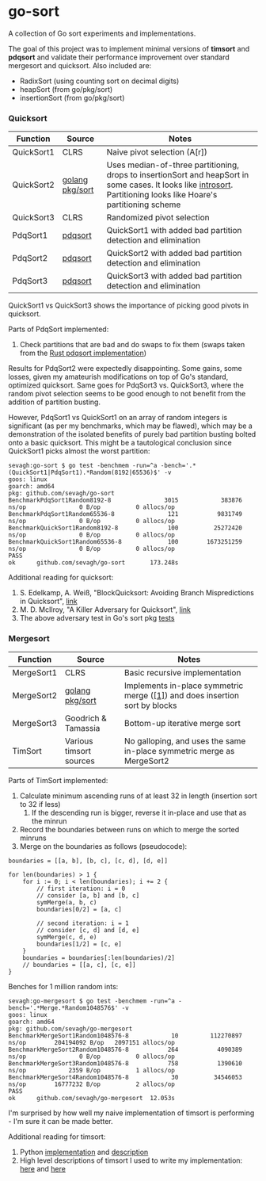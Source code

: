 # go-sort

A collection of Go sort experiments and implementations.

The goal of this project was to implement minimal versions of **timsort** and **pdqsort** and validate their performance improvement over standard mergesort and quicksort. Also included are:

* RadixSort (using counting sort on decimal digits)
* heapSort (from go/pkg/sort)
* insertionSort (from go/pkg/sort)

### Quicksort

| Function   | Source | Notes |
|------------|--------|-------|
| QuickSort1 | CLRS | Naive pivot selection (A[r]) |
| QuickSort2 | [golang pkg/sort](https://golang.org/pkg/sort/#Sort) | Uses median-of-three partitioning, drops to insertionSort and heapSort in some cases. It looks like [introsort](https://en.wikipedia.org/wiki/Introsort). Partitioning looks like Hoare's partitioning scheme |
| QuickSort3 | CLRS | Randomized pivot selection |
| PdqSort1 | [pdqsort](https://github.com/orlp/pdqsort) | QuickSort1 with added bad partition detection and elimination |
| PdqSort2 | [pdqsort](https://github.com/orlp/pdqsort) | QuickSort2 with added bad partition detection and elimination |
| PdqSort3 | [pdqsort](https://github.com/orlp/pdqsort) | QuickSort3 with added bad partition detection and elimination |

QuickSort1 vs QuickSort3 shows the importance of picking good pivots in quicksort.

Parts of PdqSort implemented:

1. Check partitions that are bad and do swaps to fix them (swaps taken from the [Rust pdqsort implementation](https://docs.rs/pdqsort/0.1.0/src/pdqsort/lib.rs.html#427))

Results for PdqSort2 were expectedly disappointing. Some gains, some losses, given my amateurish modifications on top of Go's standard, optimized quicksort. Same goes for PdqSort3 vs. QuickSort3, where the random pivot selection seems to be good enough to not benefit from the addition of partition busting.

However, PdqSort1 vs QuickSort1 on an array of random integers is significant (as per my benchmarks, which may be flawed), which may be a demonstration of the isolated benefits of purely bad partition busting bolted onto a basic quicksort. This might be a tautological conclusion since QuickSort1 picks almost the worst partition:

```
sevagh:go-sort $ go test -benchmem -run=^a -bench='.*(QuickSort1|PdqSort1).*Random(8192|65536)$' -v
goos: linux
goarch: amd64
pkg: github.com/sevagh/go-sort
BenchmarkPdqSort1Random8192-8               3015            383876 ns/op               0 B/op          0 allocs/op
BenchmarkPdqSort1Random65536-8               121           9831749 ns/op               0 B/op          0 allocs/op
BenchmarkQuickSort1Random8192-8              100          25272420 ns/op               0 B/op          0 allocs/op
BenchmarkQuickSort1Random65536-8             100        1673251259 ns/op               0 B/op          0 allocs/op
PASS
ok      github.com/sevagh/go-sort       173.248s
```

Additional reading for quicksort:

1. S. Edelkamp, A. Weiß, "BlockQuicksort: Avoiding Branch Mispredictions in Quicksort", [link](https://pdfs.semanticscholar.org/b24e/f8021811cd4ef0fcc96a770657b664ee5b52.pdf)
2. M. D. McIlroy, "A Killer Adversary for Quicksort", [link](https://www.cs.dartmouth.edu/~doug/mdmspe.pdf)
3. The above adversary test in Go's sort pkg [tests](https://github.com/golang/go/blob/master/src/sort/sort_test.go#L455)

### Mergesort

| Function   | Source | Notes |
|------------|--------|-------|
| MergeSort1 | CLRS | Basic recursive implementation |
| MergeSort2 | [golang pkg/sort](https://golang.org/pkg/sort/#Stable) | Implements in-place symmetric merge ([[1]](https://www.semanticscholar.org/paper/Stable-Minimum-Storage-Merging-by-Symmetric-Kim-Kutzner/d664cee462cb8e6a8ae2a1a7c6bab1b5f81e0618)) and does insertion sort by blocks |
| MergeSort3 | Goodrich & Tamassia | Bottom-up iterative merge sort |
| TimSort | Various timsort sources | No galloping, and uses the same in-place symmetric merge as MergeSort2 |

Parts of TimSort implemented:

1. Calculate minimum ascending runs of at least 32 in length (insertion sort to 32 if less)
    1. If the descending run is bigger, reverse it in-place and use that as the minrun
2. Record the boundaries between runs on which to merge the sorted minruns
3. Merge on the boundaries as follows (pseudocode):

```
boundaries = [[a, b], [b, c], [c, d], [d, e]]

for len(boundaries) > 1 {
    for i := 0; i < len(boundaries); i += 2 {
        // first iteration: i = 0
        // consider [a, b] and [b, c]
        symMerge(a, b, c)
        boundaries[0/2] = [a, c]

        // second iteration: i = 1
        // consider [c, d] and [d, e]
        symMerge(c, d, e)
        boundaries[1/2] = [c, e]
    }
    boundaries = boundaries[:len(boundaries)/2]
    // boundaries = [[a, c], [c, e]]
}
```

Benches for 1 million random ints:

```
sevagh:go-mergesort $ go test -benchmem -run=^a -bench='.*Merge.*Random1048576$' -v
goos: linux
goarch: amd64
pkg: github.com/sevagh/go-mergesort
BenchmarkMergeSort1Random1048576-8            10         112270897 ns/op        204194092 B/op   2097151 allocs/op
BenchmarkMergeSort2Random1048576-8           264           4090389 ns/op               0 B/op          0 allocs/op
BenchmarkMergeSort3Random1048576-8           758           1390610 ns/op            2359 B/op          1 allocs/op
BenchmarkMergeSort4Random1048576-8            30          34546053 ns/op        16777232 B/op          2 allocs/op
PASS
ok      github.com/sevagh/go-mergesort  12.053s
```

I'm surprised by how well my naive implementation of timsort is performing - I'm sure it can be made better.

Additional reading for timsort:

1. Python [implementation](https://github.com/python/cpython/blob/master/Objects/listobject.c) and [description](https://github.com/python/cpython/blob/master/Objects/listsort.txt)
2. High level descriptions of timsort I used to write my implementation: [here](https://medium.com/@rylanbauermeister/understanding-timsort-191c758a42f3?) and [here](https://wiki.c2.com/?TimSort)
